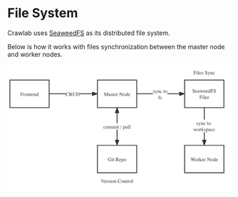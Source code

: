 # File System

Crawlab uses [SeaweedFS](seaweedfs.md) as its distributed file system.

Below is how it works with files synchronization between the master node and worker nodes.

![](./img/file-management.png)